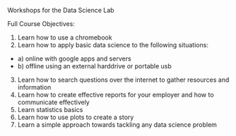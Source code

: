 Workshops for the Data Science Lab

Full Course Objectives:
1. Learn how to use a chromebook
2. Learn how to apply basic data science to the following situations:
- a) online with google apps and servers
- b) offline using an external harddrive or portable usb
3. Learn how to search questions over the internet to gather resources and information
4. Learn how to create effective reports for your employer and how to communicate effectively
5. Learn statistics basics
6. Learn how to use plots to create a story
7. Learn a simple approach towards tackling any data science problem
